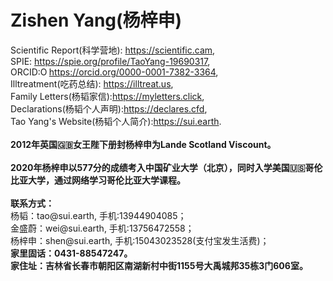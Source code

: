 # <strong>Zishen Yang(杨梓申)</strong>
<p>Scientific Report(科学营地): <a rel="noreferrer noopener" href="https://scientific.cam/" target="_blank">https://scientific.cam</a>,<br>SPIE: <a rel="noreferrer noopener" href="https://spie.org/profile/TaoYang-19690317?SSO=1" target="_blank">https://spie.org/profile/TaoYang-19690317</a>,<br>ORCID:<a rel="noreferrer noopener" href="https://orcid.org/0000-0001-7382-3364" target="_blank"><img style="width:1em;" src="https://orcid.org/sites/default/files/images/orcid_16x16.png" alt="ORCID iD icon">https://orcid.org/0000-0001-7382-3364</a>,<br>Illtreatment(吃药总结): <a rel="noreferrer noopener" href="https://illtreat.us" target="_blank">https://illtreat.us</a>,<br>Family Letters(杨韬家信):<a rel="noreferrer noopener" href="https://myletters.click" target="_blank">https://myletters.click</a>,<br>Declarations(杨韬个人声明):<a rel="noreferrer noopener" href="https://declares.cfd" target="_blank">https://declares.cfd</a>,<br>Tao Yang's Website(杨韬个人简介):<a rel="noreferrer noopener" href="https://sui.earth" target="_blank">https://sui.earth</a>.<br><br><strong>2012年英国🇬🇧女王陛下册封杨梓申为Lande Scotland Viscount。</strong><br><br><strong>2020年杨梓申以577分的成绩考入中国矿业大学（北京），同时入学美国🇺🇸哥伦比亚大学，通过网络学习哥伦比亚大学课程。</strong><br><br><strong>联系方式：</strong><br>杨韬：tao@sui.earth, 手机:13944904085；<br>金盛蔚：wei@sui.earth, 手机:13756472558；<br>杨梓申：shen@sui.earth, 手机:15043023528(支付宝发生活费)；<br><strong>家里固话：0431-88547247。<br>家住址：吉林省长春市朝阳区南湖新村中街1155号大禹城邦35栋3门606室。</strong></p>
